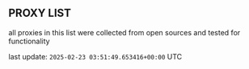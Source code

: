 ## PROXY LIST

all proxies in this list were collected from open sources and tested for functionality

last update: `2025-02-23 03:51:49.653416+00:00` UTC